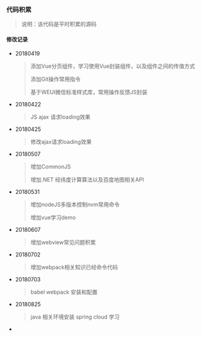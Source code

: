 ### 代码积累

> 说明：该代码是平时积累的源码

#### 修改记录

- 20180419

  >添加Vue分页组件，学习使用Vue封装组件，以及组件之间的传值方式
  >
  >添加Git操作常用指令
  >
  >基于WEUI微信标准样式库，常用操作反馈JS封装

- 20180422

  >JS ajax 请求loading效果

- 20180425

  > 修改ajax请求loading效果

- 20180507

  >增加CommonJS
  >
  >增加.NET  经纬度计算算法以及百度地图相关API

- 20180531

  >增加nodeJS多版本控制nvm常用命令
  >
  >增加vue学习demo

- 20180607

  >增加webview常见问题积累

- 20180702

  >增加webpack相关知识已经命令代码

- 20180703

  >babel webpack 安装和配置

- 20180825

  >java 相关环境安装 spring cloud 学习

- 
